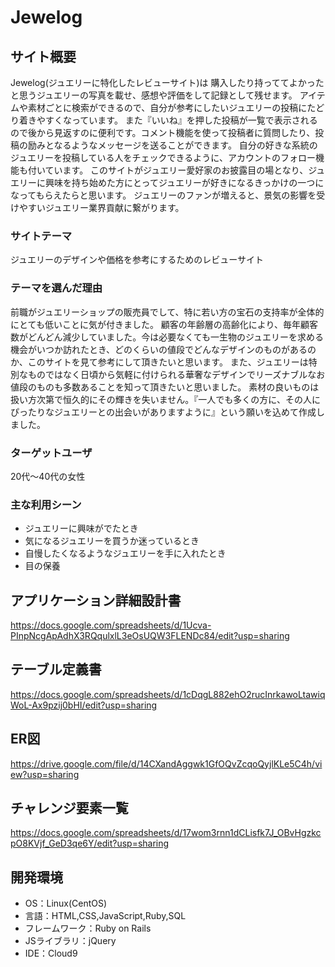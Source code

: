 # Jewelog

## サイト概要
Jewelog(ジュエリーに特化したレビューサイト)は
購入したり持っててよかったと思うジュエリーの写真を載せ、感想や評価をして記録として残せます。
アイテムや素材ごとに検索ができるので、自分が参考にしたいジュエリーの投稿にたどり着きやすくなっています。
また『いいね』を押した投稿が一覧で表示されるので後から見返すのに便利です。コメント機能を使って投稿者に質問したり、投稿の励みとなるようなメッセージを送ることができます。
自分の好きな系統のジュエリーを投稿している人をチェックできるように、アカウントのフォロー機能も付いています。
このサイトがジュエリー愛好家のお披露目の場となり、ジュエリーに興味を持ち始めた方にとってジュエリーが好きになるきっかけの一つになってもらえたらと思います。
ジュエリーのファンが増えると、景気の影響を受けやすいジュエリー業界貢献に繋がります。

### サイトテーマ
ジュエリーのデザインや価格を参考にするためのレビューサイト

### テーマを選んだ理由
前職がジュエリーショップの販売員でして、特に若い方の宝石の支持率が全体的にとても低いことに気が付きました。
顧客の年齢層の高齢化により、毎年顧客数がどんどん減少していました。今は必要なくても一生物のジュエリーを求める機会がいつか訪れたとき、どのくらいの値段でどんなデザインのものがあるのか、このサイトを見て参考にして頂きたいと思います。
また、ジュエリーは特別なものではなく日頃から気軽に付けられる華奢なデザインでリーズナブルなお値段のものも多数あることを知って頂きたいと思いました。
素材の良いものは扱い方次第で恒久的にその輝きを失いません。『一人でも多くの方に、その人にぴったりなジュエリーとの出会いがありますように』という願いを込めて作成しました。


### ターゲットユーザ
20代〜40代の女性

### 主な利用シーン
- ジュエリーに興味がでたとき
- 気になるジュエリーを買うか迷っているとき
- 自慢したくなるようなジュエリーを手に入れたとき
- 目の保養

## アプリケーション詳細設計書

<https://docs.google.com/spreadsheets/d/1Ucva-PInpNcgApAdhX3RQqulxlL3eOsUQW3FLENDc84/edit?usp=sharing>

## テーブル定義書

<https://docs.google.com/spreadsheets/d/1cDqgL882ehO2rucInrkawoLtawiqWoL-Ax9pzij0bHI/edit?usp=sharing>

## ER図

<https://drive.google.com/file/d/14CXandAggwk1GfOQvZcqoQyjlKLe5C4h/view?usp=sharing>

## チャレンジ要素一覧

<https://docs.google.com/spreadsheets/d/17wom3rnn1dCLisfk7J_OBvHgzkcpO8KVjf_GeD3qe6Y/edit?usp=sharing>

## 開発環境
- OS：Linux(CentOS)
- 言語：HTML,CSS,JavaScript,Ruby,SQL
- フレームワーク：Ruby on Rails
- JSライブラリ：jQuery
- IDE：Cloud9


